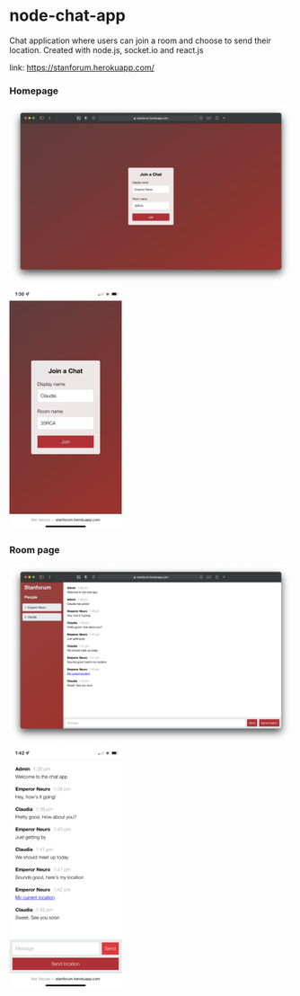 # node-chat-app
Chat application where users can join a room and choose to send their location.
Created with node.js, socket.io and react.js

link: https://stanforum.herokuapp.com/

### Homepage
<p align="left">
  <img src="./docs/Screen Shot 2021-10-16 at 1.27.02 PM.png" width="720" title="hover text">
  <img src="./docs/IMG_0333.PNG" width="200" alt="accessibility text">
</p>


### Room page
<p align="left">
  <img src="./docs/Screen Shot 2021-10-16 at 1.42.58 PM.png" width="720" title="hover text">
  <img src="./docs/IMG_0334.PNG" width="200" alt="accessibility text">
</p>
